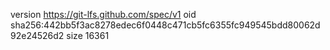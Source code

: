 version https://git-lfs.github.com/spec/v1
oid sha256:442bb5f3ac8278edec6f0448c471cb5fc6355fc949545bdd80062d92e24526d2
size 16361
